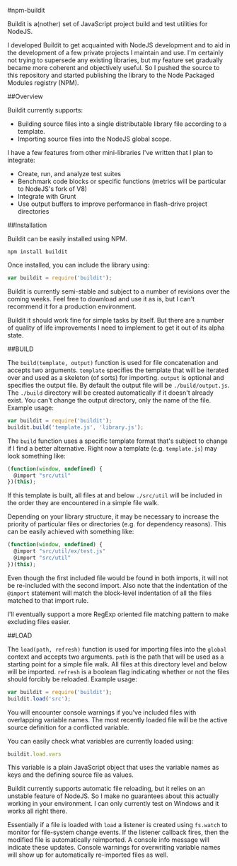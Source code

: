 #npm-buildit

Buildit is a(nother) set of JavaScript project build and test utilities for NodeJS.

I developed Buildit to get acquainted with NodeJS development and to aid in the development of a few private projects I maintain and use. I'm certainly not trying to supersede any existing libraries, but my feature set gradually became more coherent and objectively useful. So I pushed the source to this repository and started publishing the library to the Node Packaged Modules registry (NPM).

##Overview

Buildit currently supports:

* Building source files into a single distributable library file according to a template.
* Importing source files into the NodeJS global scope.

I have a few features from other mini-libraries I've written that I plan to integrate:

* Create, run, and analyze test suites
* Benchmark code blocks or specific functions (metrics will be particular to NodeJS's fork of V8)
* Integrate with Grunt
* Use output buffers to improve performance in flash-drive project directories

##Installation

Buildit can be easily installed using NPM.

```npm install buildit```

Once installed, you can include the library using:

```javascript
var buildit = require('buildit');
```

Buildit is currently semi-stable and subject to a number of revisions over the coming weeks. Feel free to download and use it as is, but I can't recommend it for a production environment.

Buildit it should work fine for simple tasks by itself. But there are a number of quality of life improvements I need to implement to get it out of its alpha state.

##BUILD

The ```build(template, output)``` function is used for file concatenation and accepts two arguments. ```template``` specifies the template that will be iterated over and used as a skeleton (of sorts) for importing. ```output``` is optional and specifies the output file. By default the output file will be ```./build/output.js```. The ```./build``` directory will be created automatically if it doesn't already exist. You can't change the output directory, only the name of the file. Example usage:

```javascript
var buildit = require('buildit');
buildit.build('template.js', 'library.js');
```

The ```build``` function uses a specific template format that's subject to change if I find a better alternative. Right now a template (e.g. ```template.js```) may look something like:

```javascript
(function(window, undefined) {
  @import "src/util"
})(this);
```

If this template is built, all files at and below  ```./src/util``` will be included in the order they are encountered in a simple file walk.

Depending on your library structure, it may be necessary to increase the priority of particular files or directories (e.g. for dependency reasons). This can be easily achieved with something like:

```javascript
(function(window, undefined) {
  @import "src/util/ex/test.js"
  @import "src/util"
})(this);
```

Even though the first included file would be found in both imports, it will not be re-included with the second import. Also note that the indentation of the ```@import``` statement will match the block-level indentation of all the files matched to that import rule.

I'll eventually support a more RegExp oriented file matching pattern to make excluding files easier.

##LOAD

The ```load(path, refresh)``` function is used for importing files into the ```global``` context and accepts two arguments. ```path``` is the path that will be used as a starting point for a simple file walk. All files at this directory level and below will be imported. ```refresh``` is a boolean flag indicating whether or not the files should forcibly be reloaded. Example usage:

```javascript
var buildit = require('buildit');
buildit.load('src');
```

You will encounter console warnings if you've included files with overlapping variable names. The most recently loaded file will be the active source definition for a conflicted variable.

You can easily check what variables are currently loaded using:

```javascript
buildit.load.vars
```

This variable is a plain JavaScript object that uses the variable names as keys and the defining source file as values.

Buildit currently supports automatic file reloading, but it relies on an unstable feature of NodeJS. So I make no guarantees about this actually working in your environment. I can only currently test on Windows and it works all right there.

Essentially if a file is loaded with ```load``` a listener is created using ```fs.watch``` to monitor for file-system change events. If the listener callback fires, then the modified file is automatically reimported. A console info message will indicate these updates. Console warnings for overwriting variable names will show up for automatically re-imported files as well.
